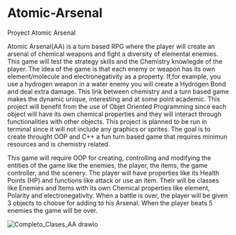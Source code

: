 # Atomic-Arsenal

Proyect Atomic Arsenal 

Atomic Arsenal(AA) is a turn based RPG where the player will create an arsenal of chemical weapons and fight a diversity of elemental enemies. This game will test the strategy skills
and the Chemistry knowlegde of the player. The idea of the game is that each enemy or weapon has its own element/molecule and electronegativity as a property. If,for example, you use a 
hydrogen weapon in a water enemy you will create a Hydrogen Bond and deal extra damage. This link between chemistry and a turn based game makes the dynamic unique, interesting and at some
point academic. This project will benefit from the use of Objet Oriented Programming since each object will have its own chemical properties and they will interact through functionalities
with other objects. This project is planned to be run in terminal since it will not include any graphics or sprites. The goal is to create throught OOP and C++ a fun turn based game that
requires minimun resources and is chemistry related.
 
This game will require OOP for creating, controlling and modifying the entities of the game like the enemies, the player, the items, the game controller, and the scenery. The player 
will have properties like its Health Points (HP) and functions like attack or use an item. Their will be classes like Enemies and Items with its own Chemical properties like element, Polarity and electronegativity. When a battle is over, the player will be given 3 objects to choose for adding to his Arsenal. When the player beats 5 enemies the game will be over. 



![Completo_Clases_AA drawio](https://github.com/user-attachments/assets/12fddabd-2e25-4129-bdc7-bdea636c13b9)





